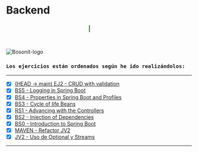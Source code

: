 # Backend

<marquee style="width: 45%; color: green; font-size: 25px;">
<b>Ejercicios de BackEnd en Bosonit</b></marquee>

#
![Bosonit-logo](https://cdn.bosonit.com/n-content/uploads/2021/12/bosonit_web.png)

### `Los ejercicios están ordenados según he ido realizándolos:`

***
- [x] [(HEAD -> main) EJ2 - CRUD with validation](https://github.com/druiz912/JAVA_EJERCICIOS/tree/master/crudvalidation)
- [x] [BS5 - Logging in Spring Boot](https://github.com/druiz912/JAVA_EJERCICIOS/tree/master/BS-5)
- [x] [BS4 - Properties in Spring Boot and Profiles](https://github.com/druiz912/JAVA_EJERCICIOS/tree/master/BS-4)
- [x] [BS3 - Cycle of life Beans](https://github.com/druiz912/JAVA_EJERCICIOS/tree/master/BS-3)
- [x] [RS1 - Advancing with the Controllers](https://github.com/druiz912/JAVA_EJERCICIOS/tree/master/rs1)
- [x] [BS2 - Injection of Dependencies](https://github.com/druiz912/JAVA_EJERCICIOS/tree/master/BS-2)
- [x] [BS0 - Introduction to Spring Boot](https://github.com/druiz912/JAVA_EJERCICIOS/tree/master/BS-0)
- [x] [MAVEN - Refactor JV2](https://github.com/druiz912/JAVA_EJERCICIOS/tree/master/Ejercicio1)
- [x] [JV2 - Uso de Optional y Streams](https://github.com/druiz912/JAVA_EJERCICIOS/tree/master/Ejercicio2)

***
